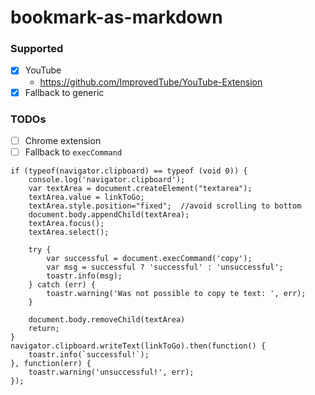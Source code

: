 bookmark-as-markdown
====================
### Supported
- [x] YouTube
  - https://github.com/ImprovedTube/YouTube-Extension
- [x] Fallback to generic

### TODOs
- [ ] Chrome extension
- [ ] Fallback to `execCommand`
```
if (typeof(navigator.clipboard) == typeof (void 0)) {
    console.log('navigator.clipboard');
    var textArea = document.createElement("textarea");
    textArea.value = linkToGo;
    textArea.style.position="fixed";  //avoid scrolling to bottom
    document.body.appendChild(textArea);
    textArea.focus();
    textArea.select();

    try {
        var successful = document.execCommand('copy');
        var msg = successful ? 'successful' : 'unsuccessful';
        toastr.info(msg); 
    } catch (err) {
        toastr.warning('Was not possible to copy te text: ', err);
    }

    document.body.removeChild(textArea)            
    return;
}
navigator.clipboard.writeText(linkToGo).then(function() {
    toastr.info(`successful!`);         
}, function(err) {
    toastr.warning('unsuccessful!', err);
});
```
